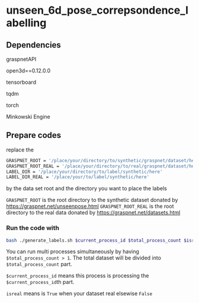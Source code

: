# unseen_6d_pose_correpsondence_labelling

## Dependencies

graspnetAPI

open3d==0.12.0.0

tensorboard

tqdm

torch

Minkowski Engine

## Prepare codes

replace the 
```bash
GRASPNET_ROOT = '/place/your/directory/to/synthetic/graspnet/dataset/here'
GRASPNET_ROOT_REAL = '/place/your/directory/to/real/graspnet/dataset/here'
LABEL_DIR = '/place/your/directory/to/label/synthetic/here'
LABEL_DIR_REAL = '/place/your/to/label/synthetic/here'
```
by the data set root and the directory you want to place the labels

```GRASPNET_ROOT``` is the root directory to the synthetic dataset donated by https://graspnet.net/unseenpose.html
```GRASPNET_ROOT_REAL``` is the root directory to the real data donated by https://graspnet.net/datasets.html


### Run the code with 
```bash
bash ./generate_labels.sh $current_process_id $total_process_count $isreal
```

You can run multi processes simultaneously by having ```$total_process_count > 1```. The total dataset will be divided into 
```$total_process_count``` part.

```$current_process_id``` means this process is processing the ```$current_process_id```th part.

```isreal``` means is ```True``` when your dataset real elsewise ```False``` 
